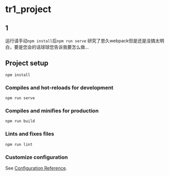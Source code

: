 # tr1_project

## 1
运行请手动```npm install```后```npm run serve```
研究了恩久webpack但是还是没搞太明白，要是您会的话球球您告诉我要怎么做...

## Project setup
```
npm install
```

### Compiles and hot-reloads for development
```
npm run serve
```

### Compiles and minifies for production
```
npm run build
```

### Lints and fixes files
```
npm run lint
```

### Customize configuration
See [Configuration Reference](https://cli.vuejs.org/config/).
